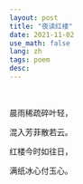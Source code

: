 ```yaml
---
layout: post
title: "夜读红楼"
date: 2021-11-02
use_math: false
lang: zh
tags: poem
desc: 
---
```


 <br>

晨雨稀疏碎叶轻，

混入芳菲散若云。

红楼今时如往日，

满纸冰心付玉心。



